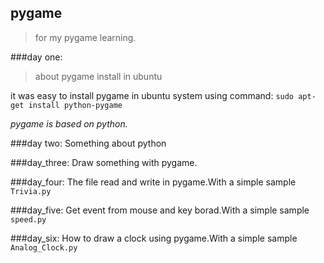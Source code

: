 ## pygame
>for my pygame learning.

###day one:
>about pygame install in ubuntu

it was easy to install pygame in ubuntu system using command:
`sudo apt-get install python-pygame`

*pygame is based on python.*

###day two:
Something about python

###day_three:
Draw something with pygame.

###day_four:
The file read and write in pygame.With a simple sample `Trivia.py`

###day_five:
Get event from mouse and key borad.With a simple sample `speed.py`

###day_six:
How to draw a clock using pygame.With a simple sample `Analog_Clock.py`
